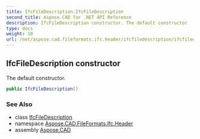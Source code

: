 ```yaml
---
title: IfcFileDescription.IfcFileDescription
second_title: Aspose.CAD for .NET API Reference
description: IfcFileDescription constructor. The default constructor
type: docs
weight: 10
url: /net/aspose.cad.fileformats.ifc.header/ifcfiledescription/ifcfiledescription/
---
```

## IfcFileDescription constructor

The default constructor.

```csharp
public IfcFileDescription()
```

### See Also

* class [IfcFileDescription](../)
* namespace [Aspose.CAD.FileFormats.Ifc.Header](../../ifcfiledescription/)
* assembly [Aspose.CAD](../../../)


